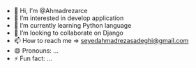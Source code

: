 - 👋 Hi, I’m @Ahmadrezarce
- 👀 I’m interested in develop application
- 🌱 I’m currently learning Python language
- 💞️ I’m looking to collaborate on Django
- 📫 How to reach me => seyedahmadrezasadeghi@gmail.com
- 😄 Pronouns: ...
- ⚡ Fun fact: ...

<!---
Ahmadrezarce/Ahmadrezarce is a ✨ special ✨ repository because its `README.md` (this file) appears on your GitHub profile.
You can click the Preview link to take a look at your changes.
--->
